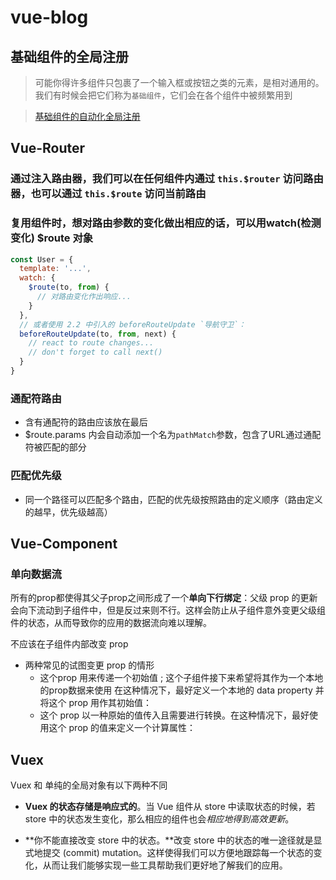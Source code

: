 # vue-blog

## 基础组件的全局注册

> 可能你得许多组件只包裹了一个输入框或按钮之类的元素，是相对通用的。我们有时候会把它们称为`基础组件`，它们会在各个组件中被频繁用到


> [基础组件的自动化全局注册](https://cn.vuejs.org/v2/guide/components-registration.html#%E5%9F%BA%E7%A1%80%E7%BB%84%E4%BB%B6%E7%9A%84%E8%87%AA%E5%8A%A8%E5%8C%96%E5%85%A8%E5%B1%80%E6%B3%A8%E5%86%8C)


## Vue-Router

### 通过注入路由器，我们可以在任何组件内通过 `this.$router` 访问路由器，也可以通过 `this.$route` 访问当前路由

### 复用组件时，想对路由参数的变化做出相应的话，可以用watch(检测变化) $route 对象

```js
const User = {
  template: '...',
  watch: {
    $route(to, from) {
      // 对路由变化作出响应...
    }
  },
  // 或者使用 2.2 中引入的 beforeRouteUpdate `导航守卫`：
  beforeRouteUpdate(to, from, next) {
    // react to route changes...
    // don't forget to call next()
  }
}
```
 
### 通配符路由

- 含有通配符的路由应该放在最后
- $route.params 内会自动添加一个名为`pathMatch`参数，包含了URL通过通配符被匹配的部分

### 匹配优先级

- 同一个路径可以匹配多个路由，匹配的优先级按照路由的定义顺序（路由定义的越早，优先级越高）

## Vue-Component

### 单向数据流

所有的prop都使得其父子prop之间形成了一个**单向下行绑定**：父级 prop 的更新会向下流动到子组件中，但是反过来则不行。这样会防止从子组件意外变更父级组件的状态，从而导致你的应用的数据流向难以理解。

不应该在子组件内部改变 prop

- 两种常见的试图变更 prop 的情形
  - 这个prop 用来传递一个初始值 ; 这个子组件接下来希望将其作为一个本地的prop数据来使用 在这种情况下，最好定义一个本地的 data property 并将这个 prop 用作其初始值：
  - 这个 prop 以一种原始的值传入且需要进行转换。在这种情况下，最好使用这个 prop 的值来定义一个计算属性：

## Vuex

Vuex 和 单纯的全局对象有以下两种不同

- **Vuex 的状态存储是响应式的**。当 Vue 组件从 store 中读取状态的时候，若 store 中的状态发生变化，那么相应的组件也会*相应地得到高效更新*。

- **你不能直接改变 store 中的状态。**改变 store 中的状态的唯一途径就是显式地提交 (commit) mutation。这样使得我们可以方便地跟踪每一个状态的变化，从而让我们能够实现一些工具帮助我们更好地了解我们的应用。